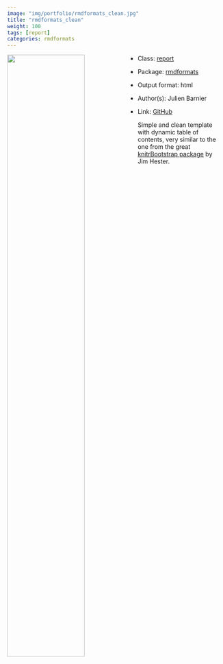 ```yaml
---
image: "img/portfolio/rmdformats_clean.jpg"
title: "rmdformats_clean"
weight: 100
tags: [report]
categories: rmdformats
---
```




<!--more-->

<p><a href="../../img/portfolio/rmdformats_clean.jpg"><img class = "jf-image-shadow" src="../../img/portfolio/rmdformats_clean.jpg", width="60%"  align="left"></a></p>



- Class: [report](../../tags/report)
- Package: [rmdformats](rmdformats)
- Output format: html

- Author(s): Julien Barnier
- Link: [GitHub](https://github.com/juba/rmdformats)

Simple and clean template with dynamic table of contents, very similar to the one from the great [knitrBootstrap package](https://github.com/jimhester/knitrBootstrap) by Jim Hester.
